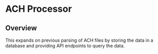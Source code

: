# ACH Processor

## Overview

This expands on previous parsing of ACH files by storing the data in a database and providing API 
endpoints to query the data.